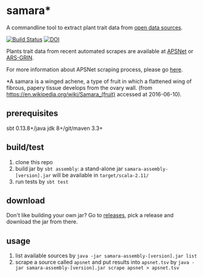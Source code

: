 # samara*
A commandline tool to extract plant trait data from [open data sources](sources.md).

[![Build Status](https://travis-ci.org/Planteome/samara.svg?branch=master)](https://travis-ci.org/Planteome/samara) [![DOI](https://zenodo.org/badge/60880220.svg)](https://zenodo.org/badge/latestdoi/60880220)

Plants trait data from recent automated scrapes are available at [APSNet](https://build.berkeleybop.org/view/Planteome/job/extract-apsnet-diseases/) or [ARS-GRIN](https://build.berkeleybop.org/view/Planteome/job/extract-grin-traits/). 

For more information about APSNet scraping process, please go [here](src/main/resources/org/planteome/samara/apsnet).

*A samara is a winged achene, a type of fruit in which a flattened wing of fibrous, papery tissue develops from the ovary wall. (from https://en.wikipedia.org/wiki/Samara_(fruit) accessed at 2016-06-10).

## prerequisites
sbt 0.13.8+/java jdk 8+/git/maven 3.3+

## build/test
1. clone this repo
2. build jar by ```sbt assembly```: a stand-alone jar ```samara-assembly-[version].jar``` will be available in ```target/scala-2.11/```
3. run tests by ```sbt test```

## download
Don't like building your own jar? Go to [releases](https://github.com/Planteome/samara/releases), pick a release and download the jar from there. 


## usage
1. list available sources by ```java -jar samara-assembly-[version].jar list```
2. scrape a source called ```apsnet``` and put results into ```apsnet.tsv``` by ```java -jar samara-assembly-[version].jar scrape apsnet > apsnet.tsv```
